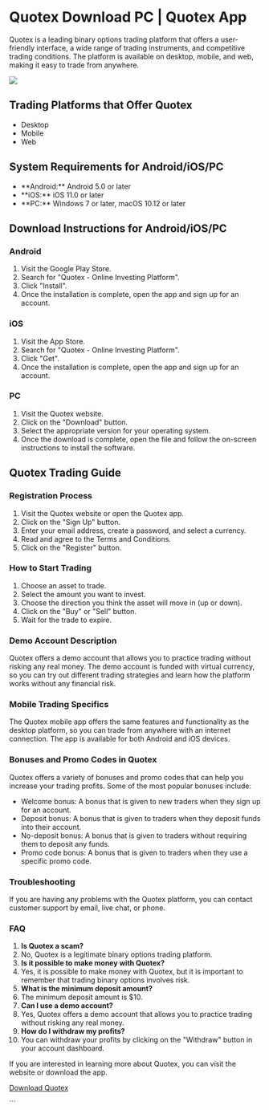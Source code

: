 # Quotex Download PC \| Quotex App

Quotex is a leading binary options trading platform that offers a
user-friendly interface, a wide range of trading instruments, and
competitive trading conditions. The platform is available on desktop,
mobile, and web, making it easy to trade from anywhere.

[![](https://static.quotex.io/files/1_en/300_250.jpg)](https://traff.sbs/brokerqxsignupf)

## Trading Platforms that Offer Quotex

-   Desktop
-   Mobile
-   Web

## System Requirements for Android/iOS/PC

-   \*\*Android:\*\* Android 5.0 or later
-   \*\*iOS:\*\* iOS 11.0 or later
-   \*\*PC:\*\* Windows 7 or later, macOS 10.12 or later

## Download Instructions for Android/iOS/PC

### Android

1.  Visit the Google Play Store.
2.  Search for "Quotex - Online Investing Platform".
3.  Click "Install".
4.  Once the installation is complete, open the app and sign up for an
    account.

### iOS

1.  Visit the App Store.
2.  Search for "Quotex - Online Investing Platform".
3.  Click "Get".
4.  Once the installation is complete, open the app and sign up for an
    account.

### PC

1.  Visit the Quotex website.
2.  Click on the "Download" button.
3.  Select the appropriate version for your operating system.
4.  Once the download is complete, open the file and follow the
    on-screen instructions to install the software.

## Quotex Trading Guide

### Registration Process

1.  Visit the Quotex website or open the Quotex app.
2.  Click on the "Sign Up" button.
3.  Enter your email address, create a password, and select a currency.
4.  Read and agree to the Terms and Conditions.
5.  Click on the "Register" button.

### How to Start Trading

1.  Choose an asset to trade.
2.  Select the amount you want to invest.
3.  Choose the direction you think the asset will move in (up or down).
4.  Click on the "Buy" or "Sell" button.
5.  Wait for the trade to expire.

### Demo Account Description

Quotex offers a demo account that allows you to practice trading without
risking any real money. The demo account is funded with virtual
currency, so you can try out different trading strategies and learn how
the platform works without any financial risk.

### Mobile Trading Specifics

The Quotex mobile app offers the same features and functionality as the
desktop platform, so you can trade from anywhere with an internet
connection. The app is available for both Android and iOS devices.

### Bonuses and Promo Codes in Quotex

Quotex offers a variety of bonuses and promo codes that can help you
increase your trading profits. Some of the most popular bonuses include:

-   Welcome bonus: A bonus that is given to new traders when they sign
    up for an account.
-   Deposit bonus: A bonus that is given to traders when they deposit
    funds into their account.
-   No-deposit bonus: A bonus that is given to traders without requiring
    them to deposit any funds.
-   Promo code bonus: A bonus that is given to traders when they use a
    specific promo code.

### Troubleshooting

If you are having any problems with the Quotex platform, you can contact
customer support by email, live chat, or phone.

### FAQ

1.  **Is Quotex a scam?**
2.  No, Quotex is a legitimate binary options trading platform.
3.  **Is it possible to make money with Quotex?**
4.  Yes, it is possible to make money with Quotex, but it is important
    to remember that trading binary options involves risk.
5.  **What is the minimum deposit amount?**
6.  The minimum deposit amount is \$10.
7.  **Can I use a demo account?**
8.  Yes, Quotex offers a demo account that allows you to practice
    trading without risking any real money.
9.  **How do I withdraw my profits?**
10. You can withdraw your profits by clicking on the "Withdraw"
    button in your account dashboard.

If you are interested in learning more about Quotex, you can visit the
website or download the app.

[Download Quotex](\%22https://traff.sbs/quotexonelink\%22)

\`\`\`

